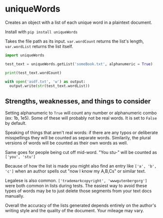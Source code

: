 # uniqueWords
Creates an object with a list of each unique word in a plaintext document.

Install with ```pip install uniqueWords```

Takes the file path as its input. ```var.wordCount``` returns the list's length, ```var.wordList``` returns the list itself.

```python
import uniqueWords

test_text = uniqueWords.getList('someBook.txt', alphanumeric = True)

print(test_text.wordCount)

with open('asdf.txt', 'w') as output:
  output.write(str(test_text.wordList))
  ```

## Strengths, weaknesses, and things to consider
Setting alphanumeric to ```True``` will count any number or alphanumeric combo (ex: 1b, 1e5). Some of these will probably not be real words. It is set to ```False``` by default.

Speaking of things that aren't real words: if there are any typos or deliberate misspellings they will be counted as separate words. Similarily, the plural versions of words will be counted as their own words as well. 

Same goes for people being cut off mid-word. "You stu-" will be counted as ```['you', 'stu']```

Because of how the list is made you might also find an entry like ```['a', 'b', 'c']``` when an author spells out "now I know my A,B,Cs" or similar text. 

Legalese is also common. ```['trademarkcopyright', 'wwwgutenbergorg']``` were both common in lists during tests. The easiest way to avoid these types of words may be to just delete those segments from your text docs manually. 

Overall the accuracy of the lists generated depends entirely on the author's writing style and the quality of the document. Your mileage may vary.
